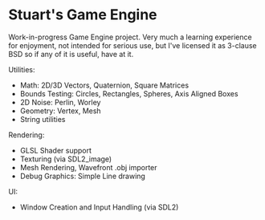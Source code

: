 Stuart's Game Engine
====================

Work-in-progress Game Engine project. Very much a learning experience for
enjoyment, not intended for serious use, but I've licensed it as 3-clause
BSD so if any of it is useful, have at it.

Utilities:

- Math: 2D/3D Vectors, Quaternion, Square Matrices
- Bounds Testing: Circles, Rectangles, Spheres, Axis Aligned Boxes
- 2D Noise: Perlin, Worley
- Geometry: Vertex, Mesh
- String utilities

Rendering:

- GLSL Shader support
- Texturing (via SDL2_image)
- Mesh Rendering, Wavefront .obj importer
- Debug Graphics: Simple Line drawing

UI:

- Window Creation and Input Handling (via SDL2)

